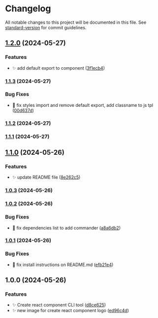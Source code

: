 # Changelog

All notable changes to this project will be documented in this file. See [standard-version](https://github.com/conventional-changelog/standard-version) for commit guidelines.

## [1.2.0](https://github.com/azelky/react-new-component-cli/compare/v1.1.3...v1.2.0) (2024-05-27)


### Features

* ✨ add default export to component ([3f1ecb4](https://github.com/azelky/react-new-component-cli/commit/3f1ecb4b655831c3c26285730ace7f6bc1055f24))

### [1.1.3](https://github.com/azelky/react-new-component-cli/compare/v1.1.2...v1.1.3) (2024-05-27)


### Bug Fixes

* 🐛 fix styles import and remove default export, add classname to js tpl ([00d637d](https://github.com/azelky/react-new-component-cli/commit/00d637d2eaeaffafcaf3d406dc9815e365c4c26f))

### [1.1.2](https://github.com/azelky/react-new-component-cli/compare/v1.1.1...v1.1.2) (2024-05-27)

### [1.1.1](https://github.com/azelky/react-new-component-cli/compare/v1.1.0...v1.1.1) (2024-05-27)

## [1.1.0](https://github.com/azelky/react-new-component-cli/compare/v1.0.3...v1.1.0) (2024-05-26)


### Features

* ✨ update README file ([8e262c5](https://github.com/azelky/react-new-component-cli/commit/8e262c5e119ea642a799fd9a6d512e7cf76b3bd1))

### [1.0.3](https://github.com/azelky/react-new-component-cli/compare/v1.0.2...v1.0.3) (2024-05-26)

### [1.0.2](https://github.com/azelky/react-new-component-cli/compare/v1.0.1...v1.0.2) (2024-05-26)


### Bug Fixes

* 🐛 fix dependencies list to add commander ([a8a6db2](https://github.com/azelky/react-new-component-cli/commit/a8a6db216f69799d350d0d0bd12a27180bfe1de8))

### [1.0.1](https://github.com/azelky/react-new-component-cli/compare/v1.0.0...v1.0.1) (2024-05-26)


### Bug Fixes

* 🐛 fix install instructions on README.md ([efb21e4](https://github.com/azelky/react-new-component-cli/commit/efb21e4a34b4d47fe63f6e0a5bdfd65483c727d9))

## 1.0.0 (2024-05-26)

### Features

- ✨ Create react component CLI tool ([d8ce625](https://github.com/azelky/react-new-component-cli/commit/d8ce625ac566cb3d1e74106d99db0c97ee1a3f89))
- ✨ new image for create react component logo ([ed96c4d](https://github.com/azelky/react-new-component-cli/commit/ed96c4d63e6e91517cbf700f8316981b82ed1115))
